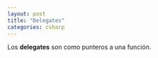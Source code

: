 ```yaml
---
layout: post
title: "Delegates"
categories: csharp
---
```


Los **delegates** son<!--more--> como punteros a una función.
